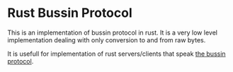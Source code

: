 # Rust Bussin Protocol
This is an implementation of bussin protocol in rust.
It is a very low level implementation dealing with only
conversion to and from raw bytes.

It is usefull for implementation of rust servers/clients that speak 
[the bussin protocol](https://github.com/OmentaElvis/buss-protocol-spec).


